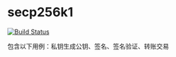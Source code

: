 # secp256k1
[![Build Status](https://cloud.drone.io/api/badges/ExpressionVisitor/secp256k1/status.svg)](https://cloud.drone.io/ExpressionVisitor/secp256k1)

包含以下用例：私钥生成公钥、签名、签名验证、转账交易